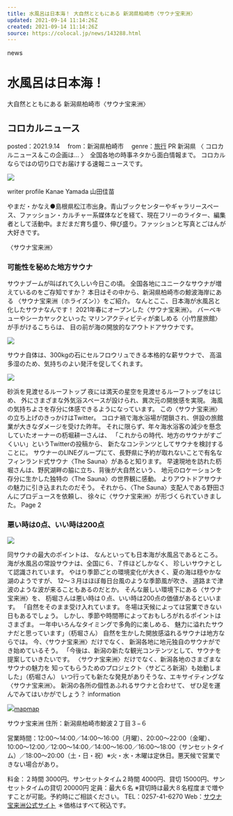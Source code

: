 ```yaml
---
title: 水風呂は日本海！ 大自然とともにある 新潟県柏崎市〈サウナ宝来洲〉
updated: 2021-09-14 11:14:26Z
created: 2021-09-14 11:14:26Z
source: https://colocal.jp/news/143288.html
---
```


news

# 水風呂は日本海！

大自然とともにある
新潟県柏崎市〈サウナ宝来洲〉

## コロカルニュース

posted：2021.9.14  from：新潟県柏崎市  genre：[旅行](https://colocal.jp/genre/gen-travel)
PR 新潟県
〈 コロカルニュース＆この企画は… 〉　全国各地の時事ネタから面白情報まで。
コロカルならではの切り口でお届けする速報ニュースです。

![](https://libs.colocal.jp/wp-content/uploads/2021/09/news-odakeya_sauna-main.jpg)

writer profile
Kanae Yamada
山田佳苗

やまだ・かなえ●島根県松江市出身。青山ブックセンターやギャラリースペース、ファッション・カルチャー系媒体などを経て、現在フリーのライター、編集者として活動中。まだまだ育ち盛り、伸び盛り。ファッションと写真とごはんが大好きです。

〈サウナ宝来洲〉

### 可能性を秘めた地方サウナ

サウナブームが叫ばれて久しい今日この頃。
全国各地にユニークなサウナが増えているのをご存知ですか？
本日はその中から、新潟県柏崎市の鯨波海岸にある
〈サウナ宝来洲（ホライズン）〉をご紹介。
なんとここ、日本海が水風呂と化したサウナなんです！
2021年春にオープンした〈サウナ宝来洲〉。
バーベキューやシーカヤックといった
マリンアクティビティが楽しめる〈小竹屋旅館〉が手がけるこちらは、
目の前が海の開放的なアウトドアサウナです。

![](https://colocal.jp/news/%20https://libs.colocal.jp/wp-content/uploads/2021/09/news-odakeya_sauna-1.jpg)

サウナ自体は、300kgの石にセルフロウリュできる本格的な薪サウナで、
高温多湿のため、気持ちのよい発汗を促してくれます。

![](https://colocal.jp/news/%20https://libs.colocal.jp/wp-content/uploads/2021/09/news-odakeya_sauna-2.jpg)

砂浜を見渡せるルーフトップ
夜には満天の星空を見渡せるルーフトップをはじめ、
外にさまざまな外気浴スペースが設けられ、異次元の開放感を実現。
海風の気持ちよさを存分に体感できるようになっています。
この〈サウナ宝来洲〉の立ち上げのきっかけはTwitter。
コロナ禍で海水浴場が閉鎖され、併設の旅館業が大きなダメージを受けた昨年。
それに限らず、年々海水浴客の減少を懸念していたオーナーの杤堀耕一さんは、
「これからの時代、地方のサウナがすごくいい」というTwitterの投稿から、
新たなコンテンツとしてサウナを検討することに。
サウナーのLINEグループにて、長野県に予約が取れないことで有名な
フィンランド式サウナ〈The Sauna〉があると知ります。
早速現地を訪れた杤堀さんは、野尻湖畔の脇に立ち、背後が大自然という、
地元のロケーションを存分に生かした独特の〈The Sauna〉の世界観に感動。
よりアウトドアサウナの魅力に引き込まれたのだそう。
それから、〈The Sauna〉支配人である野田さんにプロデュースを依頼し、
徐々に〈サウナ宝来洲〉が形づくられていきました。
Page 2

### 悪い時は0点、いい時は200点

![](https://colocal.jp/news/%20https://libs.colocal.jp/wp-content/uploads/2021/09/news-odakeya_sauna-3.jpg)

同サウナの最大のポイントは、
なんといっても日本海が水風呂であるところ。
海が水風呂の常設サウナは、全国に６、７件ほどしかなく、
珍しいサウナとして認識されています。
やはり季節ごとの環境変化が大きく、夏の海は穏やかな湖のようですが、
12〜３月はほぼ毎日台風のような季節風が吹き、
道路まで津波のような波が来ることもあるのだとか。
そんな厳しい環境下にある〈サウナ宝来洲〉を、
杤堀さんは悪い時は０点、いい時は200点の価値があるといいます。
「自然をそのまま受け入れています。
冬場は天候によっては営業できない日もあるでしょう。
しかし、季節や時間帯によっておもしろがれるポイントはさまざま。
一年中いろんなタイミングで多角的に楽しめる、
魅力に溢れたサウナだと思っています」（杤堀さん）
自然を生かした開放感溢れるサウナは地方ならでは。
今、〈サウナ宝来洲〉だけでなく、
新潟各地に地元独自のサウナができ始めているそう。
「今後は、新潟の新たな観光コンテンツとして、サウナを提案していきたいです。
〈サウナ宝来洲〉だけでなく、新潟各地のさまざまなサウナの魅力を
知ってもらうためのプロジェクト〈サどころ新潟〉も始動しました」（杤堀さん）
いつ行っても新たな発見がありそうな、エキサイティングな〈サウナ宝来洲〉。
新潟の各所の個性あふれるサウナと合わせて、
ぜひ足を運んでみてはいかがでしょう？
information

![](https://libs.colocal.jp/wp-content/uploads/2021/09/news-odakeya_sauna-info.jpg)[map](https://colocal.jp/common/template/iframe-gmap.php?lat=37.3564454&lng=138.5161929&zoom=16)[map](http://maps.google.com/maps?q=37.3564454,138.5161929&z=16)

サウナ宝来洲
住所：新潟県柏崎市鯨波２丁目３−６

営業時間：12:00〜14:00／14:00〜16:00（月曜）、20:00〜22:00（金曜）、10:00〜12:00／12:00〜14:00／14:00〜16:00／16:00〜18:00（サンセットタイム）／18:00〜20:00（土・日・祝）※火・水・木曜は定休日。悪天候で営業できない場合があり。

料金：２時間 3000円、サンセットタイム２時間 4000円、貸切 15000円、サンセットタイムの貸切 20000円
定員：最大６名 ※貸切時は最大８名程度まで増やすことが可能。予約時にご相談ください。
TEL：0257-41-6270
Web：[サウナ宝来洲公式サイト](https://www.odakeya.com/sauna/)
＊価格はすべて税込です。